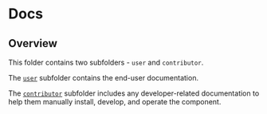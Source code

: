 # Docs

## Overview

This folder contains two subfolders - `user` and `contributor`. 

The [`user`](./user/README.md) subfolder contains the end-user documentation.

The [`contributor`](./contributor/README.md) subfolder includes any developer-related documentation to help them manually install, develop, and operate the component.
